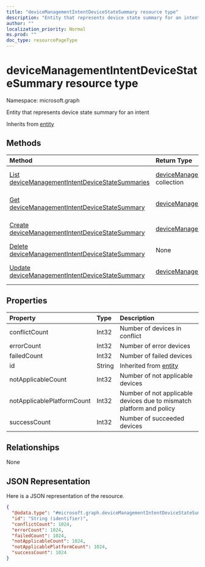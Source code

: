 ```yaml
---
title: "deviceManagementIntentDeviceStateSummary resource type"
description: "Entity that represents device state summary for an intent"
author: ""
localization_priority: Normal
ms.prod: ""
doc_type: resourcePageType
---
```


# deviceManagementIntentDeviceStateSummary resource type


Namespace: microsoft.graph

Entity that represents device state summary for an intent


Inherits from [entity](../resources/entity.md)

## Methods
|Method|Return Type|Description|
|:---|:---|:---|
|[List deviceManagementIntentDeviceStateSummaries](../api/devicemanagementintentdevicestatesummary-list.md)|[deviceManagementIntentDeviceStateSummary](../resources/devicemanagementintentdevicestatesummary.md) collection|List properties and relationships of the [deviceManagementIntentDeviceStateSummary](../resources/devicemanagementintentdevicestatesummary.md) objects.|
|[Get deviceManagementIntentDeviceStateSummary](../api/devicemanagementintentdevicestatesummary-get.md)|[deviceManagementIntentDeviceStateSummary](../resources/devicemanagementintentdevicestatesummary.md)|Read properties and relationships of the [deviceManagementIntentDeviceStateSummary](../resources/devicemanagementintentdevicestatesummary.md) object.|
|[Create deviceManagementIntentDeviceStateSummary](../api/devicemanagementintentdevicestatesummary-create.md)|[deviceManagementIntentDeviceStateSummary](../resources/devicemanagementintentdevicestatesummary.md)|Create a new [deviceManagementIntentDeviceStateSummary](../resources/devicemanagementintentdevicestatesummary.md) object.|
|[Delete deviceManagementIntentDeviceStateSummary](../api/devicemanagementintentdevicestatesummary-delete.md)|None|Deletes a [deviceManagementIntentDeviceStateSummary](../resources/devicemanagementintentdevicestatesummary.md).|
|[Update deviceManagementIntentDeviceStateSummary](../api/devicemanagementintentdevicestatesummary-update.md)|[deviceManagementIntentDeviceStateSummary](../resources/devicemanagementintentdevicestatesummary.md)|Update the properties of a [deviceManagementIntentDeviceStateSummary](../resources/devicemanagementintentdevicestatesummary.md) object.|

## Properties
|Property|Type|Description|
|:---|:---|:---|
|conflictCount|Int32|Number of devices in conflict|
|errorCount|Int32|Number of error devices|
|failedCount|Int32|Number of failed devices|
|id|String| Inherited from [entity](../resources/entity.md)|
|notApplicableCount|Int32|Number of not applicable devices|
|notApplicablePlatformCount|Int32|Number of not applicable devices due to mismatch platform and policy|
|successCount|Int32|Number of succeeded devices|

## Relationships
None

## JSON Representation
Here is a JSON representation of the resource.
<!-- {
  "blockType": "resource",
  "keyProperty": "id",
  "@odata.type": "microsoft.graph.deviceManagementIntentDeviceStateSummary",
  "baseType": "microsoft.graph.entity",
  "openType": false
}
-->
``` json
{
  "@odata.type": "#microsoft.graph.deviceManagementIntentDeviceStateSummary",
  "id": "String (identifier)",
  "conflictCount": 1024,
  "errorCount": 1024,
  "failedCount": 1024,
  "notApplicableCount": 1024,
  "notApplicablePlatformCount": 1024,
  "successCount": 1024
}
```

